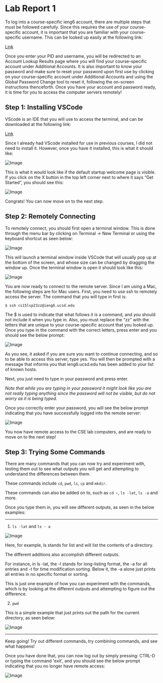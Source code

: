 # Lab Report 1
To log into a course-specific ieng6 account, there are multiple steps that must be followed carefully. Since this requires the use of your course-specific account, it is important that you are familiar with your course-specific username. This can be looked up easily at the following link:

[Link](https://sdacs.ucsd.edu/~icc/index.php)

Once you enter your PID and username, you will be redirected to an Account Lookup Results page where you will find your course-specific account under Additional Accounts. It is also important to know your password and make sure to reset your password upon first use by clicking on your course-specific account under Additional Accounts and using the Global Password Change tool to reset it, following the on-screen instructions thenceforth. Once you have your account and password ready, it is time for you to access the computer servers remotely!

## Step 1: Installing VSCode

VScode is an IDE that you will use to access the terminal, and can be downloaded at the following link: 

[Link](https://code.visualstudio.com/)

Since I already had VScode installed for use in previous courses, I did not need to install it. However, once you have it installed, this is what it should like:

![Image](lr1ss1.png)

This is what it would look like if the default startup welcome page is visible. If you click on the X button in the top left corner next to where it says “Get Started”, you should see this:

![Image](lr1ss2.png)

Congrats! You can now move on to the next step. 

## Step 2: Remotely Connecting 

To remotely connect, you should first open a terminal window. This is done through the menu bar by clicking on Terminal → New Terminal or using the keyboard shortcut as seen below:

![Image](lr1ss3.png)

This will launch a terminal window inside VSCode that will usually pop up at the bottom of the screen, and whose size can be changed by dragging the window up. Once the terminal window is open it should look like this:

![Image](lr1ss4.png)

You are now ready to connect to the remote server. Since I am using a Mac, the following steps are for Mac users. First, you need to use ssh to remotely access the server. The command that you will type in first is: 

`$ ssh cs15lsp23zz@ieng6.ucsd.edu`

The $ is used to indicate that what follows it is a command, and you should not include it when you type in. Also, you must replace the “zz” with the letters that are unique to your course-specific account that you looked up. Once you type in the command with the correct letters, press enter and you should see the below prompt:

![Image](lr1ss5.png)

As you see, it asked if you are sure you want to continue connecting, and so to be able to access this server, type yes. You will then be prompted with a message that informs you that ieng6.ucsd.edu has been added to your list of known hosts. 

Next, you just need to type in your password and press enter. 

*Note that while you are typing in your password it might look like you are not really typing anything since the password will not be visible, but do not worry as it is being typed.* 

Once you correctly enter your password, you will see the below prompt indicating that you have successfully logged into the remote server:

![Image](lr1ss6.png)

You now have remote access to the CSE lab computers, and are ready to move on to the next step!

## Step 3: Trying Some Commands

There are many commands that you can now try and experiment with, testing them out to see what outputs you will get and attempting to understand the differences between them. 

These commands include `cd`, `pwd`, `ls`, `cp` and `mkdir`. 

These commands can also be added on to, such as `cd ~`, `ls -lat`, `ls -a` and more. 

Once you type them in, you will see different outputs, as seen in the below examples:

---

1. `ls -lat` and `ls - a`

![Image](lr1ss7.png)

Here, for example, ls stands for list and will list the contents of a directory. 

The different additions also accomplish different outputs. 

For instance, in ls -lat, the -l stands for long-listing format, the -a for all entries and -t for time modification sorting. Below it, the -a alone just prints all entries in no specific format or sorting. 

This is just one example of how you can experiment with the commands, which is by looking at the different outputs and attempting to figure out the difference. 

2. `pwd` 

This is a simple example that just prints out the path for the current directory, as seen below:

![Image](lr1ss8.png)

---

Keep going! Try out different commands, try combining commands, and see what happens! 

Once you have done that, you can now log out by simply pressing: CTRL-D or typing the command 'exit', and you should see the below prompt indicating that you no longer have remote access:

![Image](lr1ss9.png)













